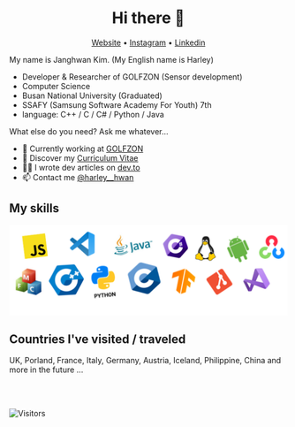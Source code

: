 <h1 align="center">Hi there 👋</h1>

<p align="center">
  <a href="https://harley-hwan.github.io/">Website</a> •
  <a href="https://www.instagram.com/harley__hwan/">Instagram</a> •
  <a href="https://www.linkedin.com/in/harley-hwan/">Linkedin</a>
</p>

My name is Janghwan Kim. (My English name is Harley)

- Developer & Researcher of GOLFZON (Sensor development)
- Computer Science
- Busan National University (Graduated)
- SSAFY (Samsung Software Academy For Youth) 7th
- language: C++ / C / C# / Python / Java

What else do you need? Ask me whatever...

* 💼 Currently working at [GOLFZON](https://www.golfzon.com) <br/>
* 🔖 Discover my [Curriculum Vitae](https://harley-hwan.github.io/)<br/>
* ✍🏻 I wrote dev articles on [dev.to](https://harley-hwan.github.io/) <br/>
* 📫 Contact me [@harley__hwan](https://www.instagram.com/harley__hwan/)



## My skills

<p align="center">
    <img align="center" alt="Skills" src="img/mySkills.PNG" />
</p>

## Countries I've visited / traveled
UK, Porland, France, Italy, Germany, Austria, Iceland, Philippine, China and more in the future ...



<br/>
<br/>

![Visitors](https://visitor-badge.laobi.icu/badge?page_id=harley-hwan.harley-hwan)
